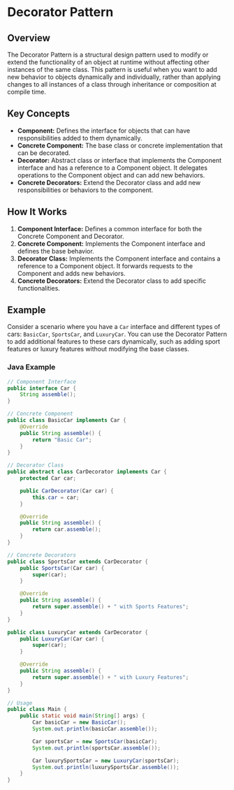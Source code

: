 # Decorator Pattern

## Overview

The Decorator Pattern is a structural design pattern used to modify or extend the functionality of an object at runtime without affecting other instances of the same class. This pattern is useful when you want to add new behavior to objects dynamically and individually, rather than applying changes to all instances of a class through inheritance or composition at compile time.

## Key Concepts

- **Component:** Defines the interface for objects that can have responsibilities added to them dynamically.
- **Concrete Component:** The base class or concrete implementation that can be decorated.
- **Decorator:** Abstract class or interface that implements the Component interface and has a reference to a Component object. It delegates operations to the Component object and can add new behaviors.
- **Concrete Decorators:** Extend the Decorator class and add new responsibilities or behaviors to the component.

## How It Works

1. **Component Interface:** Defines a common interface for both the Concrete Component and Decorator.
2. **Concrete Component:** Implements the Component interface and defines the base behavior.
3. **Decorator Class:** Implements the Component interface and contains a reference to a Component object. It forwards requests to the Component and adds new behaviors.
4. **Concrete Decorators:** Extend the Decorator class to add specific functionalities.

## Example

Consider a scenario where you have a `Car` interface and different types of cars: `BasicCar`, `SportsCar`, and `LuxuryCar`. You can use the Decorator Pattern to add additional features to these cars dynamically, such as adding sport features or luxury features without modifying the base classes.

### Java Example

```java
// Component Interface
public interface Car {
    String assemble();
}

// Concrete Component
public class BasicCar implements Car {
    @Override
    public String assemble() {
        return "Basic Car";
    }
}

// Decorator Class
public abstract class CarDecorator implements Car {
    protected Car car;

    public CarDecorator(Car car) {
        this.car = car;
    }

    @Override
    public String assemble() {
        return car.assemble();
    }
}

// Concrete Decorators
public class SportsCar extends CarDecorator {
    public SportsCar(Car car) {
        super(car);
    }

    @Override
    public String assemble() {
        return super.assemble() + " with Sports Features";
    }
}

public class LuxuryCar extends CarDecorator {
    public LuxuryCar(Car car) {
        super(car);
    }

    @Override
    public String assemble() {
        return super.assemble() + " with Luxury Features";
    }
}

// Usage
public class Main {
    public static void main(String[] args) {
        Car basicCar = new BasicCar();
        System.out.println(basicCar.assemble());

        Car sportsCar = new SportsCar(basicCar);
        System.out.println(sportsCar.assemble());

        Car luxurySportsCar = new LuxuryCar(sportsCar);
        System.out.println(luxurySportsCar.assemble());
    }
}
```